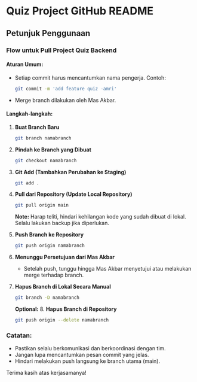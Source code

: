 # Quiz Project GitHub README

## Petunjuk Penggunaan

### Flow untuk Pull Project Quiz Backend

#### Aturan Umum:

- Setiap commit harus mencantumkan nama pengerja. Contoh:

  ```bash
  git commit -m 'add feature quiz -amri'
  ```

- Merge branch dilakukan oleh Mas Akbar.

#### Langkah-langkah:

1. **Buat Branch Baru**

   ```bash
   git branch namabranch
   ```

2. **Pindah ke Branch yang Dibuat**

   ```bash
   git checkout namabranch
   ```

3. **Git Add (Tambahkan Perubahan ke Staging)**

   ```bash
   git add .
   ```

4. **Pull dari Repository (Update Local Repository)**

   ```bash
   git pull origin main
   ```

   **Note:** Harap teliti, hindari kehilangan kode yang sudah dibuat di lokal. Selalu lakukan backup jika diperlukan.

5. **Push Branch ke Repository**

   ```bash
   git push origin namabranch
   ```

6. **Menunggu Persetujuan dari Mas Akbar**

   - Setelah push, tunggu hingga Mas Akbar menyetujui atau melakukan merge terhadap branch.

7. **Hapus Branch di Lokal Secara Manual**

   ```bash
   git branch -D namabranch
   ```

   **Optional:** 8. **Hapus Branch di Repository**

   ```bash
   git push origin --delete namabranch
   ```

### Catatan:

- Pastikan selalu berkomunikasi dan berkoordinasi dengan tim.
- Jangan lupa mencantumkan pesan commit yang jelas.
- Hindari melakukan push langsung ke branch utama (main).

Terima kasih atas kerjasamanya!
